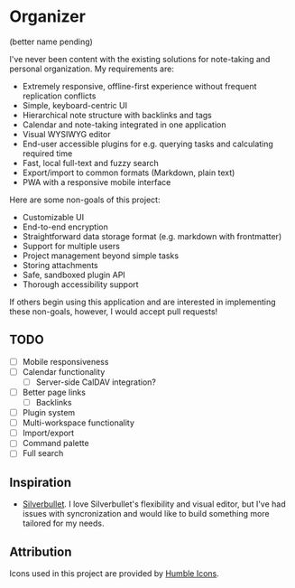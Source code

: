# Organizer
(better name pending)

I've never been content with the existing solutions for note-taking and personal organization. My requirements are:
- Extremely responsive, offline-first experience without frequent replication conflicts
- Simple, keyboard-centric UI
- Hierarchical note structure with backlinks and tags
- Calendar and note-taking integrated in one application
- Visual WYSIWYG editor
- End-user accessible plugins for e.g. querying tasks and calculating required time
- Fast, local full-text and fuzzy search
- Export/import to common formats (Markdown, plain text)
- PWA with a responsive mobile interface

Here are some non-goals of this project:
- Customizable UI
- End-to-end encryption
- Straightforward data storage format (e.g. markdown with frontmatter)
- Support for multiple users
- Project management beyond simple tasks
- Storing attachments
- Safe, sandboxed plugin API
- Thorough accessibility support

If others begin using this application and are interested in implementing these non-goals, however, I would accept pull requests!

## TODO
- [ ] Mobile responsiveness
- [ ] Calendar functionality
  - [ ] Server-side CalDAV integration?
- [ ] Better page links
  - [ ] Backlinks
- [ ] Plugin system
- [ ] Multi-workspace functionality
- [ ] Import/export
- [ ] Command palette
- [ ] Full search

## Inspiration
- [Silverbullet](https://github.com/silverbulletmd/silverbullet). I love Silverbullet's flexibility and visual editor, but I've had issues with syncronization and would like to build something more tailored for my needs.

## Attribution

Icons used in this project are provided by [Humble Icons](https://humbleicons.com/).